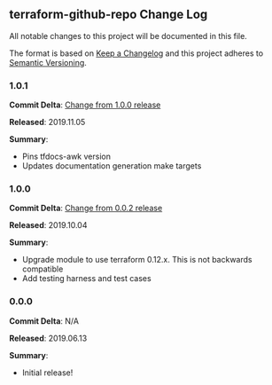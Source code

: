 ## terraform-github-repo Change Log

All notable changes to this project will be documented in this file.

The format is based on [Keep a Changelog](http://keepachangelog.com/) and this project adheres to [Semantic Versioning](http://semver.org/).

### 1.0.1

**Commit Delta**: [Change from 1.0.0 release](https://github.com/MetroStar/terraform-github-repo/compare/1.0.0...1.0.1)

**Released**: 2019.11.05

**Summary**:

*   Pins tfdocs-awk version
*   Updates documentation generation make targets


### 1.0.0

**Commit Delta**: [Change from 0.0.2 release](https://github.com/MetroStar/terraform-github-repo/compare/0.0.0...1.0.0)

**Released**: 2019.10.04

**Summary**:

*   Upgrade module to use terraform 0.12.x. This is not backwards compatible
*   Add testing harness and test cases

### 0.0.0

**Commit Delta**: N/A

**Released**: 2019.06.13

**Summary**:

*   Initial release!
